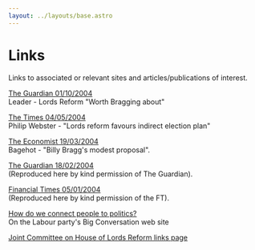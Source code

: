 ```yaml
---
layout: ../layouts/base.astro
---
```

# Links

Links to associated or relevant sites and articles/publications of interest.

[The Guardian 01/10/2004](http://www.guardian.co.uk/leaders/story/0,3604,1316894,00.html)<br/>
Leader - Lords Reform "Worth Bragging about"

[The Times 04/05/2004](http://www.timesonline.co.uk/article/0,,2-1097560,00.html)<br/>
Philip Webster - "Lords reform favours indirect election plan"

[The Economist 19/03/2004](http://www.economist.com/printedition/displayStory.cfm?Story_ID=2502404)<br/>
Bagehot - "Billy Bragg's modest proposal".

[The Guardian 18/02/2004](http://localhost:8000/links_guard1.html)<br/>
(Reproduced here by kind permission of The Guardian).

[Financial Times 05/01/2004](http://localhost:8000/links_ft1.html)<br/>
(Reproduced here by kind permission of the FT).

[How do we connect people to politics?](http://www.bigconversation.org.uk/index.php?id=705)<br/>
On the Labour party's Big Conversation web site

[Joint Committee on House of Lords Reform links page](http://www.parliament.uk/parliamentary_committees/joint_committee_on_house_of_lords_reform/joint_committee_on_house_of_lords_reform_related_links.cfm)
